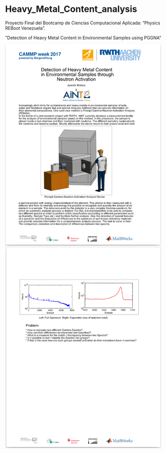 # Heavy_Metal_Content_analysis
Proyecto Final del Bootcamp de Ciencias Computacional Aplicada: “Physics REBoot Venezuela”. 

"Detection of Heavy Metal Content in Environmental Samples using PGGNA"

![Screenshot](1.png)
![Screenshot](2.png)
